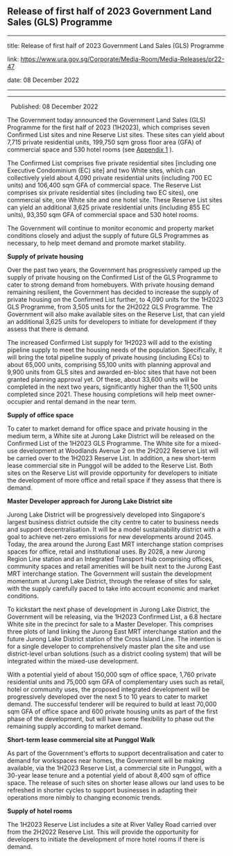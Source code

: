 ## Release of first half of 2023 Government Land Sales (GLS) Programme
---
title: Release of first half of 2023 Government Land Sales (GLS) Programme

link: https://www.ura.gov.sg/Corporate/Media-Room/Media-Releases/pr22-47

date: 08 December 2022

---

-------------------------------------------------------------------

  Published: 08 December 2022

The Government today announced the Government Land Sales (GLS) Programme for the first half of 2023 (1H2023), which comprises seven Confirmed List sites and nine Reserve List sites. These sites can yield about 7,715 private residential units, 199,750 sqm gross floor area (GFA) of commercial space and 530 hotel rooms (see [Appendix 1](https://www.ura.gov.sg/-/media/Corporate/Media-Room/2022/Dec/pr22-47a_1.pdf) ).  
  
The Confirmed List comprises five private residential sites \[including one Executive Condominium (EC) site\] and two White sites, which can collectively yield about 4,090 private residential units (including 700 EC units) and 106,400 sqm GFA of commercial space. The Reserve List comprises six private residential sites (including two EC sites), one commercial site, one White site and one hotel site. These Reserve List sites can yield an additional 3,625 private residential units (including 855 EC units), 93,350 sqm GFA of commercial space and 530 hotel rooms.   
  
The Government will continue to monitor economic and property market conditions closely and adjust the supply of future GLS Programmes as necessary, to help meet demand and promote market stability.   
  
**Supply of private housing**   
  
Over the past two years, the Government has progressively ramped up the supply of private housing on the Confirmed List of the GLS Programme to cater to strong demand from homebuyers. With private housing demand remaining resilient, the Government has decided to increase the supply of private housing on the Confirmed List further, to 4,090 units for the 1H2023 GLS Programme, from 3,505 units for the 2H2022 GLS Programme. The Government will also make available sites on the Reserve List, that can yield an additional 3,625 units for developers to initiate for development if they assess that there is demand.   
  
The increased Confirmed List supply for 1H2023 will add to the existing pipeline supply to meet the housing needs of the population. Specifically, it will bring the total pipeline supply of private housing (including ECs) to about 65,000 units, comprising 55,100 units with planning approval and 9,900 units from GLS sites and awarded en-bloc sites that have not been granted planning approval yet. Of these, about 33,600 units will be completed in the next two years, significantly higher than the 11,500 units completed since 2021. These housing completions will help meet owner-occupier and rental demand in the near term.   
  
**Supply of office space**  
  
To cater to market demand for office space and private housing in the medium term, a White site at Jurong Lake District will be released on the Confirmed List of the 1H2023 GLS Programme. The White site for a mixed-use development at Woodlands Avenue 2 on the 2H2022 Reserve List will be carried over to the 1H2023 Reserve List. In addition, a new short-term lease commercial site in Punggol will be added to the Reserve List. Both sites on the Reserve List will provide opportunity for developers to initiate the development of more office and retail space if they assess that there is demand.  
  
**Master Developer approach for Jurong Lake District site**  
  
Jurong Lake District will be progressively developed into Singapore's largest business district outside the city centre to cater to business needs and support decentralisation. It will be a model sustainability district with a goal to achieve net-zero emissions for new developments around 2045. Today, the area around the Jurong East MRT interchange station comprises spaces for office, retail and institutional uses. By 2028, a new Jurong Region Line station and an Integrated Transport Hub comprising offices, community spaces and retail amenities will be built next to the Jurong East MRT interchange station. The Government will sustain the development momentum at Jurong Lake District, through the release of sites for sale, with the supply carefully paced to take into account economic and market conditions.   
  
To kickstart the next phase of development in Jurong Lake District, the Government will be releasing, via the 1H2023 Confirmed List, a 6.8 hectare White site in the precinct for sale to a Master Developer. This comprises three plots of land linking the Jurong East MRT interchange station and the future Jurong Lake District station of the Cross Island Line. The intention is for a single developer to comprehensively master plan the site and use district-level urban solutions (such as a district cooling system) that will be integrated within the mixed-use development.  
  
With a potential yield of about 150,000 sqm of office space, 1,760 private residential units and 75,000 sqm GFA of complementary uses such as retail, hotel or community uses, the proposed integrated development will be progressively developed over the next 5 to 10 years to cater to market demand. The successful tenderer will be required to build at least 70,000 sqm GFA of office space and 600 private housing units as part of the first phase of the development, but will have some flexibility to phase out the remaining supply according to market demand.   
  
**Short-term lease commercial site at Punggol Walk**  
  
As part of the Government's efforts to support decentralisation and cater to demand for workspaces near homes, the Government will be making available, via the 1H2023 Reserve List, a commercial site in Punggol, with a 30-year lease tenure and a potential yield of about 8,400 sqm of office space. The release of such sites on shorter lease allows our land uses to be refreshed in shorter cycles to support businesses in adapting their operations more nimbly to changing economic trends.   
  
**Supply of hotel rooms**   
  
The 1H2023 Reserve List includes a site at River Valley Road carried over from the 2H2022 Reserve List. This will provide the opportunity for developers to initiate the development of more hotel rooms if there is demand.